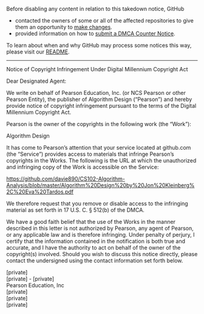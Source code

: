Before disabling any content in relation to this takedown notice, GitHub
- contacted the owners of some or all of the affected repositories to give them an opportunity to [make changes](https://docs.github.com/en/github/site-policy/dmca-takedown-policy#a-how-does-this-actually-work).
- provided information on how to [submit a DMCA Counter Notice](https://docs.github.com/en/articles/guide-to-submitting-a-dmca-counter-notice).

To learn about when and why GitHub may process some notices this way, please visit our [README](https://github.com/github/dmca/blob/master/README.md#anatomy-of-a-takedown-notice).

---

Notice of Copyright Infringement Under Digital Millennium Copyright Act 

Dear Designated Agent: 

We write on behalf of Pearson Education, Inc. (or NCS Pearson or other Pearson Entity), the publisher of Algorithm Design (“Pearson”) and hereby provide notice of copyright infringement pursuant to the terms of the Digital Millennium Copyright Act.

Pearson is the owner of the copyrights in the following work (the “Work”): 

Algorithm Design 

It has come to Pearson’s attention that your service located at github.com (the “Service”) provides access to materials that infringe Pearson’s copyrights in the Works. The following is the URL at which the unauthorized and infringing copy of the Work is accessible on the Service: 

https://github.com/davie890/CS102-Algorithm-Analysis/blob/master/Algorithm%20Design%20by%20Jon%20Kleinberg%2C%20Eva%20Tardos.pdf

‌We therefore request that you remove or disable access to the infringing material as set forth in 17 U.S. C. § 512(b) of the DMCA.

We have a good faith belief that the use of the Works in the manner described in this letter is not authorized by Pearson, any agent of Pearson, or any applicable law and is therefore infringing. Under penalty of perjury, I certify that the information contained in the notification is both true and accurate, and I have the authority to act on behalf of the owner of the copyright(s) involved.  Should you wish to discuss this notice directly, please contact the undersigned using the contact information set forth below. 

[private]  
[private] - [private]  
Pearson Education, Inc  
[private]  
[private]  
[private]  
